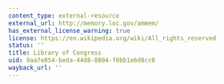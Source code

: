 ```yaml
---
content_type: external-resource
external_url: http://memory.loc.gov/ammem/
has_external_license_warning: true
license: https://en.wikipedia.org/wiki/All_rights_reserved
status: ''
title: Library of Congress
uid: 9aa7e054-beda-44d8-8804-f0bb1e6d8cc0
wayback_url: ''
---
```


